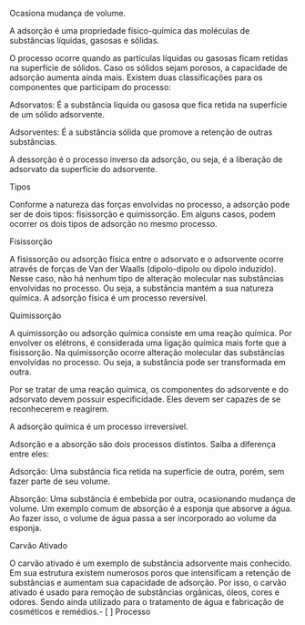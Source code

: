 Ocasiona mudança de volume.

A adsorção é uma propriedade físico-química das moléculas de substâncias líquidas, gasosas e sólidas.

O processo ocorre quando as partículas líquidas ou gasosas ficam retidas na superfície de sólidos. Caso os sólidos sejam porosos, a capacidade de adsorção aumenta ainda mais.
Existem duas classificações para os componentes que participam do processo:

Adsorvatos: É a substância líquida ou gasosa que fica retida na superfície de um sólido adsorvente.

Adsorventes: É a substância sólida que promove a retenção de outras substâncias.

A dessorção é o processo inverso da adsorção, ou seja, é a liberação de adsorvato da superfície do adsorvente.

Tipos

Conforme a natureza das forças envolvidas no processo, a adsorção pode ser de dois tipos: fisissorção e quimissorção.
Em alguns casos, podem ocorrer os dois tipos de adsorção no mesmo processo.

Fisissorção

A fisissorção ou adsorção física entre o adsorvato e o adsorvente ocorre através de forças de Van der Waalls (dipolo-dipolo ou dipolo induzido).
Nesse caso, não há nenhum tipo de alteração molecular nas substâncias envolvidas no processo. Ou seja, a substância mantém a sua natureza química.
A adsorção física é um processo reversível.

Quimissorção

A quimissorção ou adsorção química consiste em uma reação química. Por envolver os elétrons, é considerada uma ligação química mais forte que a fisissorção.
Na quimissorção ocorre alteração molecular das substâncias envolvidas no processo. Ou seja, a substância pode ser transformada em outra.

Por se tratar de uma reação química, os componentes do adsorvente e do adsorvato devem possuir especificidade. Eles devem ser capazes de se reconhecerem e reagirem.

A adsorção química é um processo irreversível.

Adsorção e a absorção são dois processos distintos. Saiba a diferença entre eles:

Adsorção: Uma substância fica retida na superfície de outra, porém, sem fazer parte de seu volume.

Absorção: Uma substância é embebida por outra, ocasionando mudança de volume.
Um exemplo comum de absorção é a esponja que absorve a água. Ao fazer isso, o volume de água passa a ser incorporado ao volume da esponja.

Carvão Ativado

O carvão ativado é um exemplo de substância adsorvente mais conhecido. Em sua estrutura existem numerosos poros que intensificam a retenção de substâncias e aumentam sua capacidade de adsorção.
Por isso, o carvão ativado é usado para remoção de substâncias orgânicas, óleos, cores e odores. Sendo ainda utilizado para o tratamento de água e fabricação de cosméticos e remédios.- [ ] Processo 
